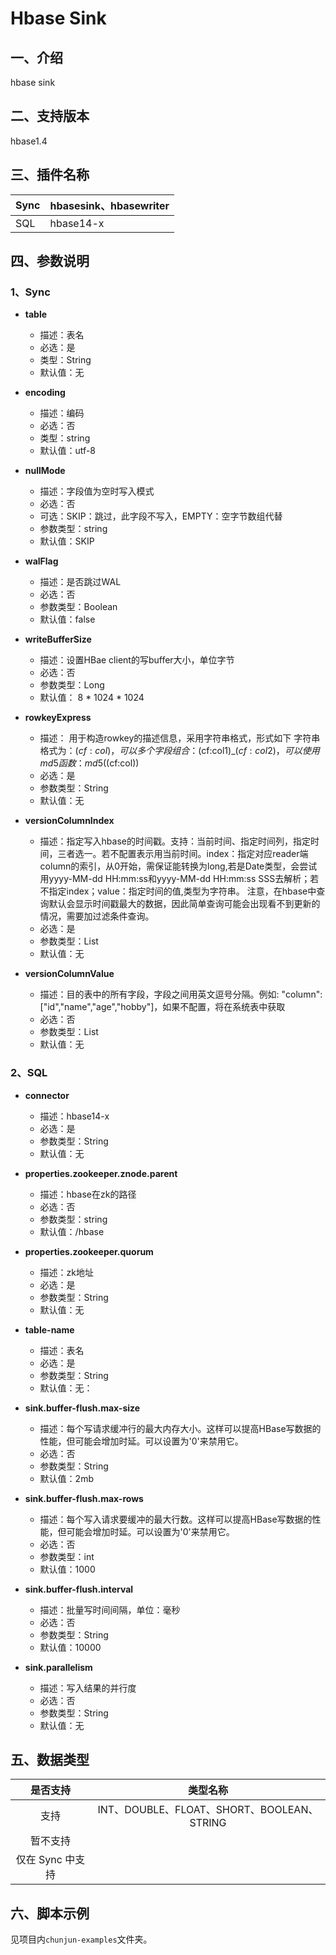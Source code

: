 # Hbase Sink

## 一、介绍

hbase sink

## 二、支持版本

hbase1.4


## 三、插件名称

| Sync | hbasesink、hbasewriter |
| ---- |-----------------------|
| SQL  | hbase14-x             |


## 四、参数说明

### 1、Sync

- **table**
    - 描述：表名
    - 必选：是
    - 类型：String
    - 默认值：无


- **encoding**
    - 描述：编码
    - 必选：否
    - 类型：string
    - 默认值：utf-8


- **nullMode**
    - 描述：字段值为空时写入模式
    - 必选：否
    - 可选：SKIP：跳过，此字段不写入，EMPTY：空字节数组代替
    - 参数类型：string
    - 默认值：SKIP



- **walFlag**
    - 描述：是否跳过WAL
    - 必选：否
    - 参数类型：Boolean
    - 默认值：false
      <br />

- **writeBufferSize**
    - 描述：设置HBae client的写buffer大小，单位字节
    - 必选：否
    - 参数类型：Long
    - 默认值： 8 * 1024 * 1024
      <br />



- **rowkeyExpress**
    - 描述： 用于构造rowkey的描述信息，采用字符串格式，形式如下
      字符串格式为：$(cf:col)，可以多个字段组合：$(cf:col1)_$(cf:col2)，
      可以使用md5函数：md5($(cf:col))
    - 必选：是
    - 参数类型：String
    - 默认值：无
      <br />



- **versionColumnIndex**
    - 描述：指定写入hbase的时间戳。支持：当前时间、指定时间列，指定时间，三者选一。若不配置表示用当前时间。index：指定对应reader端column的索引，从0开始，需保证能转换为long,若是Date类型，会尝试用yyyy-MM-dd HH:mm:ss和yyyy-MM-dd HH:mm:ss SSS去解析；若不指定index；value：指定时间的值,类型为字符串。
      注意，在hbase中查询默认会显示时间戳最大的数据，因此简单查询可能会出现看不到更新的情况，需要加过滤条件查询。
    - 必选：是
    - 参数类型：List
    - 默认值：无
      <br />

- **versionColumnValue**
    - 描述：目的表中的所有字段，字段之间用英文逗号分隔。例如: "column": ["id","name","age","hobby"]，如果不配置，将在系统表中获取
    - 必选：否
    - 参数类型：List
    - 默认值：无
      <br />


### 2、SQL

- **connector**
    - 描述：hbase14-x
    - 必选：是
    - 参数类型：String
    - 默认值：无

  
- **properties.zookeeper.znode.parent**
    - 描述：hbase在zk的路径
    - 必选：否
    - 参数类型：string
    - 默认值：/hbase
      <br />


- **properties.zookeeper.quorum**
    - 描述：zk地址
    - 必选：是
    - 参数类型：String
    - 默认值：无
      <br />



- **table-name**
    - 描述：表名
    - 必选：是
    - 参数类型：String
    - 默认值：无：
      <br />



- **sink.buffer-flush.max-size**
    - 描述：每个写请求缓冲行的最大内存大小。这样可以提高HBase写数据的性能，但可能会增加时延。可以设置为'0'来禁用它。
    - 必选：否
    - 参数类型：String
    - 默认值：2mb
      <br />


- **sink.buffer-flush.max-rows**
    - 描述：每个写入请求要缓冲的最大行数。这样可以提高HBase写数据的性能，但可能会增加时延。可以设置为'0'来禁用它。
    - 必选：否
    - 参数类型：int
    - 默认值：1000
      <br />



- **sink.buffer-flush.interval**
    - 描述：批量写时间间隔，单位：毫秒
    - 必选：否
    - 参数类型：String
    - 默认值：10000
      <br />
    


- **sink.parallelism**
    - 描述：写入结果的并行度
    - 必选：否
    - 参数类型：String
    - 默认值：无
      <br />

    

## 五、数据类型


|     是否支持     |                    类型名称                    |
| :--------------: |:------------------------------------------:|
|       支持       | INT、DOUBLE、FLOAT、SHORT、BOOLEAN、STRING |
|     暂不支持     |                  |
| 仅在 Sync 中支持 |                         |

## 六、脚本示例

见项目内`chunjun-examples`文件夹。

